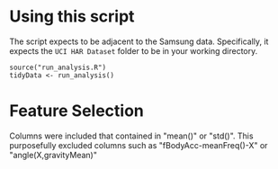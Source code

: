 # Using this script

The script expects to be adjacent to the Samsung data. Specifically, it expects the `UCI HAR Dataset` folder to be in your working directory.

```
source("run_analysis.R")
tidyData <- run_analysis()
```

# Feature Selection

Columns were included that contained in "mean()" or "std()". This purposefully excluded columns such as "fBodyAcc-meanFreq()-X" or "angle(X,gravityMean)"


